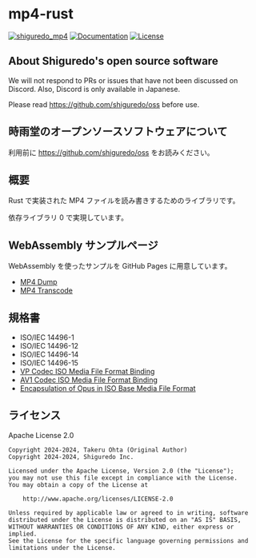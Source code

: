 # mp4-rust

[![shiguredo_mp4](https://img.shields.io/crates/v/shiguredo_mp4.svg)](https://crates.io/crates/shiguredo_mp4)
[![Documentation](https://docs.rs/shiguredo_mp4/badge.svg)](https://docs.rs/shiguredo_mp4)
[![License](https://img.shields.io/badge/License-Apache%202.0-blue.svg)](https://opensource.org/licenses/Apache-2.0)

## About Shiguredo's open source software

We will not respond to PRs or issues that have not been discussed on Discord. Also, Discord is only available in Japanese.

Please read <https://github.com/shiguredo/oss> before use.

## 時雨堂のオープンソースソフトウェアについて

利用前に <https://github.com/shiguredo/oss> をお読みください。

## 概要

Rust で実装された MP4 ファイルを読み書きするためのライブラリです。

依存ライブラリ 0 で実現しています。

## WebAssembly サンプルページ

WebAssembly を使ったサンプルを GitHub Pages に用意しています。

- [MP4 Dump](https://shiguredo.github.io/mp4-rust/examples/dump/)
- [MP4 Transcode](https://shiguredo.github.io/mp4-rust/examples/transcode/)

## 規格書

- ISO/IEC 14496-1
- ISO/IEC 14496-12
- ISO/IEC 14496-14
- ISO/IEC 14496-15
- [VP Codec ISO Media File Format Binding](https://www.webmproject.org/vp9/mp4/)
- [AV1 Codec ISO Media File Format Binding](https://aomediacodec.github.io/av1-isobmff/)
- [Encapsulation of Opus in ISO Base Media File Format](https://gitlab.xiph.org/xiph/opus/-/blob/main/doc/opus_in_isobmff.html)

## ライセンス

Apache License 2.0

```text
Copyright 2024-2024, Takeru Ohta (Original Author)
Copyright 2024-2024, Shiguredo Inc.

Licensed under the Apache License, Version 2.0 (the "License");
you may not use this file except in compliance with the License.
You may obtain a copy of the License at

    http://www.apache.org/licenses/LICENSE-2.0

Unless required by applicable law or agreed to in writing, software
distributed under the License is distributed on an "AS IS" BASIS,
WITHOUT WARRANTIES OR CONDITIONS OF ANY KIND, either express or implied.
See the License for the specific language governing permissions and
limitations under the License.
```
